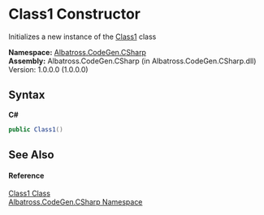 # Class1 Constructor 
 

Initializes a new instance of the <a href="24a21ceb-ad33-4c62-c694-e476b0944e2f">Class1</a> class

**Namespace:**&nbsp;<a href="2ab7852c-25cb-9459-9053-437445a3d5e6">Albatross.CodeGen.CSharp</a><br />**Assembly:**&nbsp;Albatross.CodeGen.CSharp (in Albatross.CodeGen.CSharp.dll) Version: 1.0.0.0 (1.0.0.0)

## Syntax

**C#**<br />
``` C#
public Class1()
```


## See Also


#### Reference
<a href="24a21ceb-ad33-4c62-c694-e476b0944e2f">Class1 Class</a><br /><a href="2ab7852c-25cb-9459-9053-437445a3d5e6">Albatross.CodeGen.CSharp Namespace</a><br />